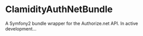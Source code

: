 ClamidityAuthNetBundle
======================
A Symfony2 bundle wrapper for the Authorize.net API.
In active development...